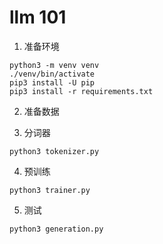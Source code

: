 # llm 101


1. 准备环境
```shell
python3 -m venv venv
./venv/bin/activate
pip3 install -U pip
pip3 install -r requirements.txt
```

2. 准备数据

3. 分词器
```shell
python3 tokenizer.py
```

4. 预训练
```shell
python3 trainer.py
```


5. 测试
```shell
python3 generation.py
```
